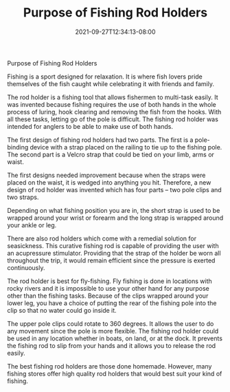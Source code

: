 ﻿---
title: "Purpose of Fishing Rod Holders"
date: 2021-09-27T12:34:13-08:00
description: "Fishing Tips for Web Success"
featured_image: "/images/Fishing.jpg"
tags: ["Fishing"]
---

Purpose of Fishing Rod Holders


Fishing is a sport designed for relaxation.  It is where fish lovers pride themselves of the fish caught while celebrating it with friends and family.  

The rod holder is a fishing tool that allows fishermen to multi-task easily. It was invented because fishing requires the use of both hands in the whole process of luring, hook clearing and removing the fish from the hooks. With all these tasks, letting go of the pole is difficult. The fishing rod holder was intended for anglers to be able to make use of both hands.

The first design of fishing rod holders had two parts. The first is a pole-binding device with a strap placed on the railing to tie up to the fishing pole. The second part is a Velcro strap that could be tied on your limb, arms or waist. 

The first designs needed improvement because when the straps were placed on the waist, it is wedged into anything you hit. Therefore, a new design of rod holder was invented which has four parts – two pole clips and two straps. 

Depending on what fishing position you are in, the short strap is used to be wrapped around your wrist or forearm and the long strap is wrapped around your ankle or leg. 

There are also rod holders which come with a remedial solution for seasickness. This curative fishing rod is capable of providing the user with an acupressure stimulator. Providing that the strap of the holder be worn all throughout the trip, it would remain efficient since the pressure is exerted continuously. 

The rod holder is best for fly-fishing. Fly fishing is done in locations with rocky rivers and it is impossible to use your other hand for any purpose other than the fishing tasks. Because of the clips wrapped around your lower leg, you have a choice of putting the rear of the fishing pole into the clip so that no water could go inside it. 

The upper pole clips could rotate to 360 degrees. It allows the user to do any movement since the pole is more flexible. The fishing rod holder could be used in any location whether in boats, on land, or at the dock. It prevents the fishing rod to slip from your hands and it allows you to release the rod easily.

The best fishing rod holders are those done homemade. However, many fishing stores offer high quality rod holders that would best suit your kind of fishing.

